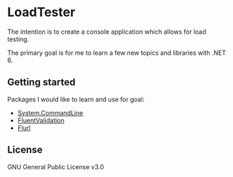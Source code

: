 # LoadTester
The intention is to create a console application which allows for load testing.

The primary goal is for me to learn a few new topics and libraries with .NET 6.

## Getting started


Packages I would like to learn and use for goal:
- [System.CommandLine](https://github.com/dotnet/command-line-api)
- [FluentValidation](https://github.com/FluentValidation/FluentValidation)
- [Flurl](https://flurl.dev/)

## License
GNU General Public License v3.0
